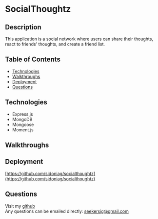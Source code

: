 # SocialThoughtz

## Description
This application is a social network where users can share their thoughts, react to friends' thoughts, and create a friend list. 

## Table of Contents
* [Technologies](#technologies)
* [Walkthroughs](#walkthroughs)
* [Deployment](#deployment)
* [Questions](#questions)

## Technologies
* Express.js
* MongoDB
* Mongoose
* Moment.js

## Walkthroughs

## Deployment
[https://github.com/sidoniag/socialthoughtz](https://github.com/sidoniag/socialthoughtz)

## Questions
Visit my [github](https://github.com/sidoniag)<br>
Any questions can be emailed directly: <seekersig@gmail.com>